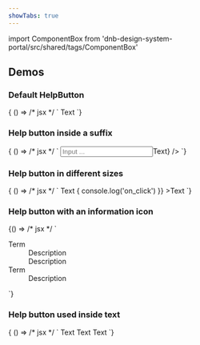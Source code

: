 ```yaml
---
showTabs: true
---
```


import ComponentBox from 'dnb-design-system-portal/src/shared/tags/ComponentBox'

## Demos

### Default HelpButton

<ComponentBox data-visual-test="help-button-default">
    {
    () => /* jsx */ `
<HelpButton>
    Text
</HelpButton>
`}
</ComponentBox>

### Help button inside a suffix

<ComponentBox data-visual-test="help-button-suffix">
    {
    () => /* jsx */ `
<Input
    size={10}
    placeholder="Input ..."
    suffix={<HelpButton title="Custom title">Text</HelpButton>}
/>
`}
</ComponentBox>

### Help button in different sizes

<ComponentBox data-visual-test="help-button-sizes">
    {
    () => /* jsx */ `
<HelpButton title="Custom title">Text</HelpButton>
<HelpButton
    size="small"
    left
    on_click={() => {
        console.log('on_click')
    }}
>Text</HelpButton>
`}
</ComponentBox>

### Help button with an information icon

<ComponentBox>
    {() => /* jsx */ `
<HelpButton icon="information" tooltip="More info">
    <Dl>
        <Dt>Term</Dt>
        <Dd>Description</Dd>
        <Dd>Description</Dd>
        <Dt>Term</Dt>
        <Dd>Description</Dd>
    </Dl>
</HelpButton>
`}
</ComponentBox>

### Help button used inside text

<ComponentBox data-visual-test="help-button-inline">
    {
    () => /* jsx */ `
Text
<HelpButton>
    Text
</HelpButton>
Text
`}
</ComponentBox>
